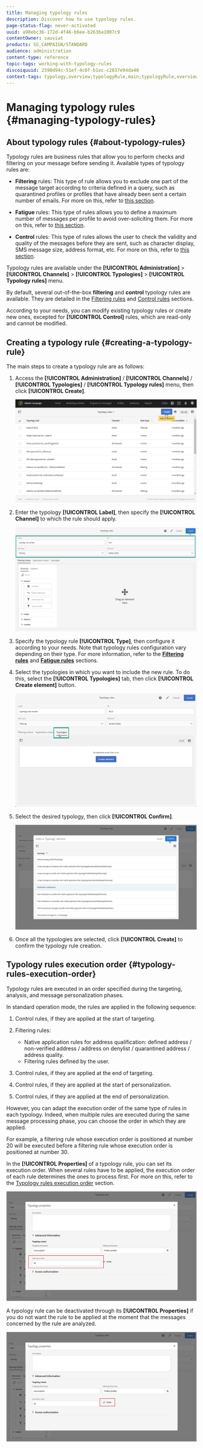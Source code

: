 ```yaml
---
title: Managing typology rules
description: Discover how to use typology rules.
page-status-flag: never-activated
uuid: a98ebc36-172d-4f46-b6ee-b2636a1007c9
contentOwner: sauviat
products: SG_CAMPAIGN/STANDARD
audience: administration
content-type: reference
topic-tags: working-with-typology-rules
discoiquuid: 2590d94c-51ef-4c0f-b1ec-c2837e94da40
context-tags: typology,overview;typologyRule,main;typologyRule,overview
---
```


# Managing typology rules {#managing-typology-rules}

## About typology rules {#about-typology-rules}

Typology rules are business rules that allow you to perform checks and filtering on your message before sending it. Available types of typology rules are:

* **Filtering** rules: This type of rule allows you to exclude one part of the message target according to criteria defined in a query, such as quarantined profiles or profiles that have already been sent a certain number of emails. For more on this, refer to [this section](../../sending/using/filtering-rules.md).

* **Fatigue** rules: This type of rules allows you to define a maximum number of messages per profile to avoid over-soliciting them. For more on this, refer to [this section](../../sending/using/fatigue-rules.md).

* **Control** rules: This type of rules allows the user to check the validity and quality of the messages before they are sent, such as character display, SMS message size, address format, etc. For more on this, refer to [this section](../../sending/using/control-rules.md).

Typology rules are available under the **[!UICONTROL Administration]** > **[!UICONTROL Channels]** > **[!UICONTROL Typologies]** > **[!UICONTROL Typology rules]** menu.

By default, several out-of-the-box **filtering** and **control** typology rules are available. They are detailed in the [Filtering rules](../../sending/using/fatigue-rules.md) and [Control rules](../../sending/using/control-rules.md) sections.

According to your needs, you can modify existing typology rules or create new ones, excepted for **[!UICONTROL Control]** rules, which are read-only and cannot be modified.

## Creating a typology rule {#creating-a-typology-rule}

The main steps to create a typology rule are as follows:

1. Access the **[!UICONTROL Administration]** / **[!UICONTROL Channels]** / **[!UICONTROL Typologies]** / **[!UICONTROL Typology rules]** menu, then click **[!UICONTROL Create]**.

    ![](assets/typology_create-rule.png)

1. Enter the typology **[!UICONTROL Label]**, then specify the **[!UICONTROL Channel]** to which the rule should apply.

    ![](assets/typology-rule-label.png)

1. Specify the typology rule **[!UICONTROL Type]**, then configure it according to your needs. Note that typology rules configuration vary depending on their type. For more information, refer to the **[Filtering rules](../../sending/using/filtering-rules.md)** and **[Fatigue rules](../../sending/using/fatigue-rules.md)** sections.

1. Select the typologies in which you want to include the new rule. To do this, select the **[!UICONTROL Typologies]** tab, then click **[!UICONTROL Create element]** button.

    ![](assets/typology-typologies-tab.png)

1. Select the desired typology, then click **[!UICONTROL Confirm]**.

    ![](assets/typology-link.png)

1. Once all the typologies are selected, click **[!UICONTROL Create]** to confirm the typology rule creation.

## Typology rules execution order {#typology-rules-execution-order}

Typology rules are executed in an order specified during the targeting, analysis, and message personalization phases.

In standard operation mode, the rules are applied in the following sequence:

1. Control rules, if they are applied at the start of targeting.
1. Filtering rules:

    * Native application rules for address qualification: defined address / non-verified address / address on denylist / quarantined address / address quality.
    * Filtering rules defined by the user.

1. Control rules, if they are applied at the end of targeting.
1. Control rules, if they are applied at the start of personalization.
1. Control rules, if they are applied at the end of personalization.

However, you can adapt the execution order of the same type of rules in each typology. Indeed, when multiple rules are executed during the same message processing phase, you can choose the order in which they are applied.

For example, a filtering rule whose execution order is positioned at number 20 will be executed before a filtering rule whose execution order is positioned at number 30.

In the **[!UICONTROL Properties]** of a typology rule, you can set its execution order. When several rules have to be applied, the execution order of each rule determines the ones to process first. For more on this, refer to the [Typology rules execution order](#typology-rules-execution-order) section.

![](assets/typology_rule-active.png)

A typology rule can be deactivated through its **[!UICONTROL Properties]** if you do not want the rule to be applied at the moment that the messages concerned by the rule are analyzed.

![](assets/typology_rule-order.png)